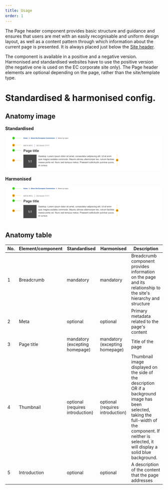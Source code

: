 ```yaml
---
title: Usage
order: 1
---
```

The Page header component provides basic structure and guidance and ensures that users are met with an easily recognisable and uniform design layout, as well as a content pattern through which information about the current page is presented. It is always placed just below the [Site header](#).

The component is available in a positive and a negative version. Harmonised and standardised websites have to use the positive version (the negative one is used on the EC corporate site only). The Page header elements are optional depending on the page, rather than the site/template type.

# Standardised & harmonised config.

## Anatomy image

**Standardised**

![](/cms-images/ec-page-header-standardised.png)

**Harmonised**

![](/cms-images/ec-page-header-harmonised.png)

## Anatomy table

| No. | Element/component | Standardised                     | Harmonised                       | Description                                                                                                                                                                                                   |
| --- | ----------------- | -------------------------------- | -------------------------------- | ------------------------------------------------------------------------------------------------------------------------------------------------------------------------------------------------------------- |
| 1   | Breadcrumb        | mandatory                        | mandatory                        | Breadcrumb component provides information on the page and its relationship to the site's hierarchy and structure                                                                                              |
| 2   | Meta              | optional                         | optional                         | Primary metadata related to the page's content                                                                                                                                                                |
| 3   | Page title        | mandatory (excepting homepage)   | mandatory (excepting homepage)   | Title of the page                                                                                                                                                                                             |
| 4   | Thumbnail         | optional (requires introduction) | optional (requires introduction) | Thumbnail image displayed on the side of the description OR if a background image has been selected, taking the full-width of the component. If neither is selected, it will display a solid blue background. |
| 5   | Introduction      | optional                         | optional                         | A description of the content that the page addresses                                                                                                                                                          |
